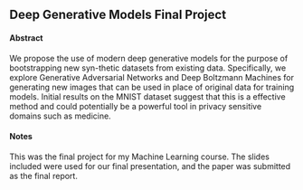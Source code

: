 ## Deep Generative Models Final Project

#### Abstract

We propose the use of modern deep generative models for the purpose of bootstrapping new syn-thetic datasets from existing data. Specifically, we explore Generative Adversarial Networks and Deep Boltzmann Machines for generating new images that can be used in place of original data for training models. Initial results on the MNIST dataset suggest that this is a effective method and could potentially be a powerful tool in privacy sensitive domains such as medicine.

#### Notes
This was the final project for my Machine Learning course. The slides included were used for our final presentation, and the paper was submitted as the final report.
